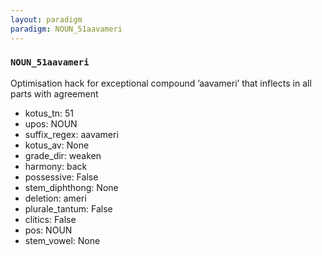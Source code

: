 ```yaml
---
layout: paradigm
paradigm: NOUN_51aavameri
---
```

### ` NOUN_51aavameri `

Optimisation hack for exceptional compound ’aavameri’ that inflects in all parts with agreement
* kotus_tn: 51
* upos: NOUN
* suffix_regex: aavameri
* kotus_av: None
* grade_dir: weaken
* harmony: back
* possessive: False
* stem_diphthong: None
* deletion: ameri
* plurale_tantum: False
* clitics: False
* pos: NOUN
* stem_vowel: None
